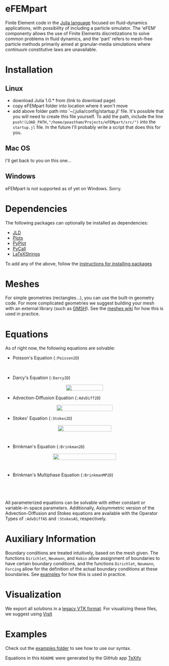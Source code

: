 # eFEMpart
Finite Element code in the [Julia language](https://julialang.org/) focused on fluid-dynamics applications, with possibility of including a particle simulator. The 'eFEM' componenty allows the use of Finite Elements discretizations to solve
common problems in fluid dynamics, and the 'part' refers to mesh-free particle methods primarily aimed at granular-media simulations where continuum constitutive laws are unavailable.

# Installation

## Linux

- download Julia 1.0.* from (link to download page)
- copy eFEMpart folder into location where it won't move
- add above folder path into '~/,julia/config/startup.jl' file. It's possible that you will need to create this file yourself. To add the path, include the line `push!(LOAD_PATH,"/home/peastham/Projects/eFEMpart/src/")` into the `startup.jl` file. In the future I'll probably write a script that does this for you.

## Mac OS

I'll get back to you on this one...

## Windows

eFEMpart is not supported as of yet on Windows. Sorry.

# Dependencies

The following packages can optionally be installed as dependencies:

- [JLD](https://github.com/JuliaIO/JLD.jl)
- [Plots](http://docs.juliaplots.org/latest/)
- [PyPlot](https://github.com/JuliaPy/PyPlot.jl)
- [PyCall](https://github.com/JuliaPy/PyCall.jl)
- [LaTeXStrings](https://github.com/stevengj/LaTeXStrings.jl)

To add any of the above, follow the [instructions for installing packages](https://docs.julialang.org/en/v1.0/stdlib/Pkg/#Pkg.add)

# Meshes

For simple geometries (rectangles...), you can use the built-in 
geometry code. For more complicated geometries we suggest building your mesh with 
an external library (such as [GMSH](http://gmsh.info/)). See the [meshes wiki](https://github.com/pseastham/eFEMpart/wiki/Docs:-Meshes) for how this is used in practice.

# Equations

As of right now, the following equations are solvable:

* Poisson's Equation (`:Poisson2D`)

<p align="center"><img src="/tex/a1e55dd0d6f8247d8b884e241419c34e.svg?invert_in_darkmode&sanitize=true" align=middle width=75.003885pt height=17.399144399999997pt/></p>

* Darcy's Equation (`:Darcy2D`)

<p align="center"><img src="/tex/3ba9ca5ab07d4c987d667c9f4956512c.svg?invert_in_darkmode&sanitize=true" align=middle width=118.8451539pt height=19.726228499999998pt/></p>

* Advection-Diffusion Equation (`:AdvDiff2D`)

<p align="center"><img src="/tex/50aaf8695606a64a2aba3412a4cd7ca3.svg?invert_in_darkmode&sanitize=true" align=middle width=178.72117724999998pt height=19.726228499999998pt/></p>

* Stokes' Equation (`:Stokes2D`)

<p align="center"><img src="/tex/f7e35892f79b733caf605eb9762d82c0.svg?invert_in_darkmode&sanitize=true" align=middle width=170.03593694999998pt height=19.726228499999998pt/></p>
<p align="center"><img src="/tex/efbfbcd0f130f2b91fea06b34868e681.svg?invert_in_darkmode&sanitize=true" align=middle width=66.2097216pt height=11.232861749999998pt/></p>

* Brinkman's Equation (`:Brinkman2D`)

<p align="center"><img src="/tex/07e57a540d72768f0e3d8ca41934ad8a.svg?invert_in_darkmode&sanitize=true" align=middle width=200.24691225pt height=19.726228499999998pt/></p>
<p align="center"><img src="/tex/efbfbcd0f130f2b91fea06b34868e681.svg?invert_in_darkmode&sanitize=true" align=middle width=66.2097216pt height=11.232861749999998pt/></p>

* Brinkman's Multiphase Equation (`:BrinkmanMP2D`)

<p align="center"><img src="/tex/8b86a228922df2e57a458e4cbd5379e8.svg?invert_in_darkmode&sanitize=true" align=middle width=186.47236739999997pt height=17.399144399999997pt/></p>
<p align="center"><img src="/tex/efbfbcd0f130f2b91fea06b34868e681.svg?invert_in_darkmode&sanitize=true" align=middle width=66.2097216pt height=11.232861749999998pt/></p>

All parameterized equations can be solvable with either constant or variable-in-space parameters. Additionally, Axisymmetric version of the Advection-Diffusion and Stokes equations are available with the Operator Types of `:AdvDiffAS` and `:StokesAS`, respectively. 

# Auxiliary Information

Boundary conditions are treated intuitively, based on the mesh given. The functions `Dirichlet`, `Neumann`, and `Robin` allow assignment of boundaries to have certain boundary conditions, and the functions `Dirichlet`, `Neumann`, `Forcing` allow for the definition of the actual boundary conditions at these boundaries. See [examples](examples/) for how this is used in practice.

# Visualization

We export all solutions in a [legacy VTK format](https://www.vtk.org/VTK/img/file-formats.pdf). For visualizing these files, we suggest using [VisIt](https://wci.llnl.gov/simulation/computer-codes/visit/)

# Examples 

Check out the [examples folder](examples/) to see how to use our syntax.

Equations in this `README` were generated by the GitHub app [TeXify](https://github.com/apps/texify)
